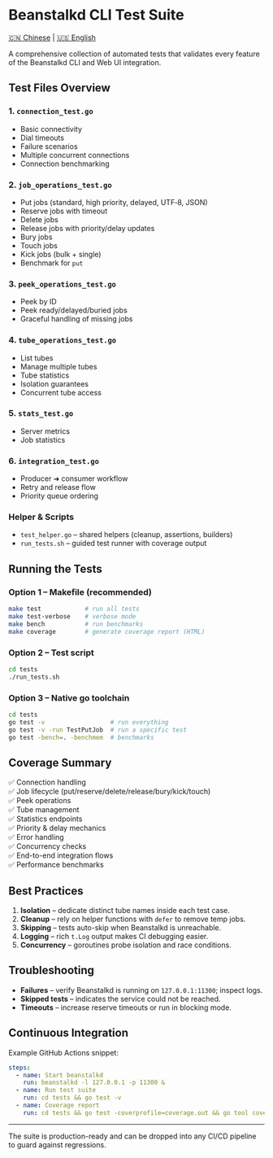 # Beanstalkd CLI Test Suite

[🇨🇳 Chinese](README.md) | [🇺🇸 English](README-EN.md)

A comprehensive collection of automated tests that validates every feature of the Beanstalkd CLI and Web UI integration.

## Test Files Overview

### 1. `connection_test.go`
- Basic connectivity
- Dial timeouts
- Failure scenarios
- Multiple concurrent connections
- Connection benchmarking

### 2. `job_operations_test.go`
- Put jobs (standard, high priority, delayed, UTF‑8, JSON)
- Reserve jobs with timeout
- Delete jobs
- Release jobs with priority/delay updates
- Bury jobs
- Touch jobs
- Kick jobs (bulk + single)
- Benchmark for `put`

### 3. `peek_operations_test.go`
- Peek by ID
- Peek ready/delayed/buried jobs
- Graceful handling of missing jobs

### 4. `tube_operations_test.go`
- List tubes
- Manage multiple tubes
- Tube statistics
- Isolation guarantees
- Concurrent tube access

### 5. `stats_test.go`
- Server metrics
- Job statistics

### 6. `integration_test.go`
- Producer ➜ consumer workflow
- Retry and release flow
- Priority queue ordering

### Helper & Scripts
- `test_helper.go` – shared helpers (cleanup, assertions, builders)
- `run_tests.sh` – guided test runner with coverage output

## Running the Tests

### Option 1 – Makefile (recommended)
```bash
make test            # run all tests
make test-verbose    # verbose mode
make bench           # run benchmarks
make coverage        # generate coverage report (HTML)
```

### Option 2 – Test script
```bash
cd tests
./run_tests.sh
```

### Option 3 – Native go toolchain
```bash
cd tests
go test -v                  # run everything
go test -v -run TestPutJob  # run a specific test
go test -bench=. -benchmem  # benchmarks
```

## Coverage Summary

✅ Connection handling  
✅ Job lifecycle (put/reserve/delete/release/bury/kick/touch)  
✅ Peek operations  
✅ Tube management  
✅ Statistics endpoints  
✅ Priority & delay mechanics  
✅ Error handling  
✅ Concurrency checks  
✅ End-to-end integration flows  
✅ Performance benchmarks

## Best Practices

1. **Isolation** – dedicate distinct tube names inside each test case.  
2. **Cleanup** – rely on helper functions with `defer` to remove temp jobs.  
3. **Skipping** – tests auto-skip when Beanstalkd is unreachable.  
4. **Logging** – rich `t.Log` output makes CI debugging easier.  
5. **Concurrency** – goroutines probe isolation and race conditions.

## Troubleshooting

- **Failures** – verify Beanstalkd is running on `127.0.0.1:11300`; inspect logs.  
- **Skipped tests** – indicates the service could not be reached.  
- **Timeouts** – increase reserve timeouts or run in blocking mode.

## Continuous Integration

Example GitHub Actions snippet:
```yaml
steps:
  - name: Start beanstalkd
    run: beanstalkd -l 127.0.0.1 -p 11300 &
  - name: Run test suite
    run: cd tests && go test -v
  - name: Coverage report
    run: cd tests && go test -coverprofile=coverage.out && go tool cover -html=coverage.out -o coverage.html
```

---

The suite is production-ready and can be dropped into any CI/CD pipeline to guard against regressions.
